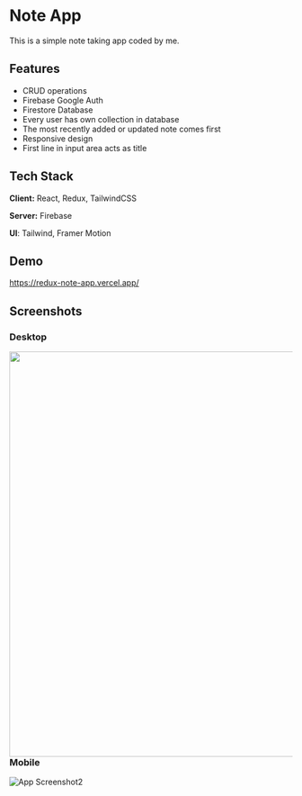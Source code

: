 
# Note App

This is a simple note taking app coded by me.


## Features

- CRUD operations
- Firebase Google Auth
- Firestore Database
- Every user has own collection in database
- The most recently added or updated note comes first
- Responsive design
- First line in input area acts as title


## Tech Stack

**Client:** React, Redux, TailwindCSS

**Server:** Firebase

**UI**: Tailwind, Framer Motion


## Demo

https://redux-note-app.vercel.app/


## Screenshots

### Desktop
<a href="url"><img src="https://cdn.discordapp.com/attachments/983243591180763136/1014135226714292234/42.gif" align="left" width="720" ></a>

### Mobile
![App Screenshot2](https://cdn.discordapp.com/attachments/983243591180763136/1014135270691581982/43.gif)

